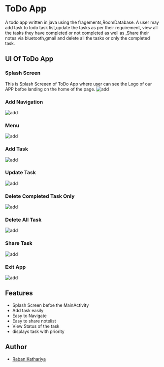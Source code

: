 # ToDo App 

A todo app  written in java using the fragements,RoomDatabase.
A user may add task to todo task list,update the tasks as per their requirement, view all the tasks they have completed or not completed as well as ,Share their notes via bluetooth,gmail and delete all the tasks or only the completed task.


## UI Of ToDo App
### Splash Screen 

 This is Splash Screeen of ToDo App where user can see the Logo of our APP befoe landing on the home of the page.
![add](gifs/splash.gif)

### Add Navigation
![add](gifs/navigation.gif)

### Menu 
![add](gifs/menu.gif)

### Add Task
![add](gifs/addTask.gif)

### Update Task
![add](gifs/updateTask.gif)

### Delete Completed Task Only
![add](gifs/deleteCompletedTask.gif)

### Delete All Task
![add](gifs/deleteall.gif)

### Share Task
![add](gifs/sharenotes2.gif)


### Exit App
![add](gifs/exit.gif)



## Features

- Splash Screen befoe the MainActivity
- Add task easily
- Easy to Navigate 
- Easy to share notelist
- View Status of the task
- displays task with priority



## Author

- [Raban Kathariya](https://www.github.com/raban2/)

